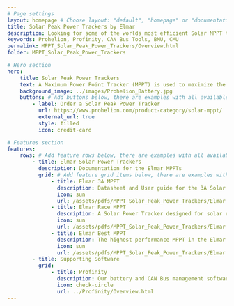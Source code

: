 ```yaml
---
# Page settings
layout: homepage # Choose layout: "default", "homepage" or "documentation-archive"
title: Solar Peak Power Trackers by Elmar
description: Looking for some of the worlds most efficient Solar MPPT trackers, here they are.
keywords: Prohelion, Profinity, CAN Bus Tools, BMU, CMU
permalink: MPPT_Solar_Peak_Power_Trackers/Overview.html
folder: MPPT_Solar_Peak_Power_Trackers

# Hero section
hero:
    title: Solar Peak Power Trackers
    text: A Maximum Power Point Tracker (MPPT) is used to maximize the energy delivered from a solar module array to a battery in varying light conditions.  The Elmar Solar MPPT range boasts an impressive cost/efficiency profile while remaining extremely lightweight.
    background_image: ../images/Prohelion_Battery.jpg
    buttons: # Add buttons below, there are examples with all available options
        - label: Order a Solar Peak Power Tracker
          url: https://www.prohelion.com/product-category/solar-mppt/
          external_url: true 
          style: filled
          icon: credit-card     

# Features section
features:
    rows: # Add feature rows below, there are examples with all available options
        - title: Elmar Solar Power Trackers
          description: Documentation for the Elmar MPPTs
          grid: # Add feature grid items below, there are examples with all available options
              - title: Elmar 3A MPPT
                description: Datasheet and User guide for the 3A Solar MPPT
                icon: sun
                url: /assets/pdfs/MPPT_Solar_Peak_Power_Trackers/Elmar Solar MPPT 3A 2019.pdf
              - title: Elmar Race MPPT
                description: A Solar Power Tracker designed for solar racing and mobile applications
                icon: sun
                url: /assets/pdfs/MPPT_Solar_Peak_Power_Trackers/Elmar Solar MPPT Race 2021.pdf
              - title: Elmar Best MPPT
                description: The highest performance MPPT in the Elmar solar power tracker range
                icon: sun
                url: /assets/pdfs/MPPT_Solar_Peak_Power_Trackers/Elmar Solar MPPT Best 2021.pdf
        - title: Supporting Software          
          grid:
              - title: Profinity
                description: Our battery and CAN Bus management software solution supporting Elmar MPPTs
                icon: check-circle
                url: ../Profinity/Overview.html
---
```

